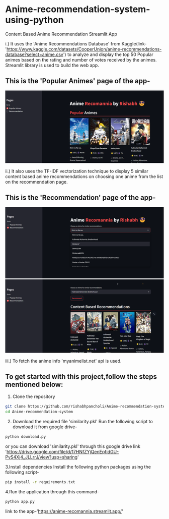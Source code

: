 # Anime-recommendation-system-using-python
Content Based Anime Recommendation Streamlit App

i.) It uses the 'Anime Recommendations Database' from Kaggle(link-'https://www.kaggle.com/datasets/CooperUnion/anime-recommendations-database?select=anime.csv') to analyze and display the top 50 Popular animes based on the rating and number of votes received by the animes.
Streamlit library is used to build the web app.

## This is the 'Popular Animes' page of the app-

![Screenshot 1](popular_animes_page.png)


ii.) It also uses the TF-IDF vectorization technique to display 5 similar content based anime recommendations on choosing one anime from the list on the recommendation page.

## This is the 'Recommendation' page of the app-

![Screenshot 2](recommendation_page_1.png)
![Screenshot 3](recommendation_page_2.png)

iii.) To fetch the anime info 'myanimelist.net' api is used.

## To get started with this project,follow the steps mentioned below:
1. Clone the repository
```bash
git clone https://github.com/rishabhpancholi/Anime-recommendation-system.git
cd Anime-recommendation-system
```

2. Download the required file 'similarity.pkl'
Run the following script to download it from google drive-

```bash
python download.py
```
or you can download 'similarity.pkl' through this google drive link 'https://drive.google.com/file/d/17HNfZYjQenEpfidGU-PvS4Xj4_JLLrrJ/view?usp=sharing'

3.Install dependencies
Install the following python packages using the following script-

```bash
pip install -r requirements.txt
```

4.Run the application through this command-

```bash
python app.py
```


link to the app-'https://anime-recomannia.streamlit.app/'
